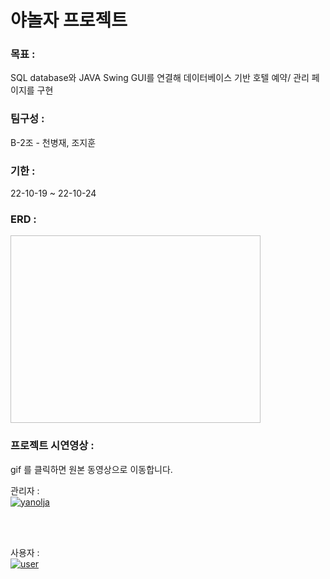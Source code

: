 # 야놀자 프로젝트 

### 목표 :

 SQL database와 JAVA Swing GUI를 연결해 데이터베이스 기반 호텔 예약/ 관리 페이지를 구현

### 팀구성 :

B-2조  - 천병재, 조지훈 

### 기한 :

22-10-19 ~ 22-10-24

### ERD : 
<img scr = 'https://user-images.githubusercontent.com/113667600/214869723-5fb3bb0a-c7c4-409d-a7ef-ab73619ba9bf.png' width = '400' height = '300' />

### 프로젝트 시연영상 :
gif 를 클릭하면 원본 동영상으로 이동합니다. 

관리자 : 
<br/>
[![yanolja](https://user-images.githubusercontent.com/113667600/204221256-65e74b17-a7f2-4d93-83f6-87c01f090e35.gif)](https://player.vimeo.com/video/763232017?h=994c83d8d0)


<br/><br/>

사용자 :
<br/>
[![user](https://user-images.githubusercontent.com/113667600/204221974-1d554b96-0094-47c0-aef0-b2159a2e78c2.gif)](https://player.vimeo.com/video/763239241?h=7e8a76ad6e)



